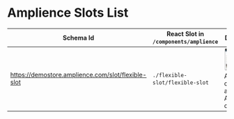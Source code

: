 # Amplience Slots List

| Schema Id                                          | React Slot in `/components/amplience` | Description                                                                                                    |
| -------------------------------------------------- | ------------------------------------- | -------------------------------------------------------------------------------------------------------------- |
| https://demostore.amplience.com/slot/flexible-slot | `./flexible-slot/flexible-slot`       | ![Flexible Slot](./media/amplience-flexible-slot.png) A slot that can contain any Amplience components |

